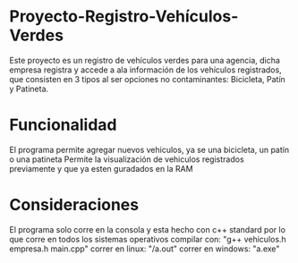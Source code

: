 
# Proyecto-Registro-Vehículos-Verdes
Este proyecto es un registro de vehículos verdes para una agencia, dicha empresa registra y accede a ala información de los vehículos registrados, que consisten en 3 tipos al ser opciones no contaminantes: Bicicleta, Patín y Patineta.
 
 # Funcionalidad
 El programa permite agregar nuevos vehiculos, ya se una bicicleta, un patín o una patineta
 Permite la visualización de vehiculos registrados previamente y que ya esten guradados en la RAM
 
# Consideraciones
El programa solo corre en la consola y esta hecho con c++ standard por lo que corre en todos los sistemas operativos
compilar con: "g++ vehiculos.h empresa.h main.cpp"
correr en linux: "/a.out"
correr en windows: "a.exe"
